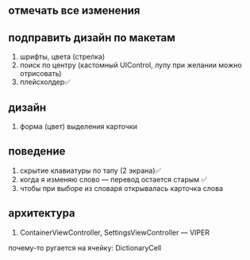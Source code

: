 ## отмечать все изменения

## подправить дизайн по макетам
1. шрифты, цвета (стрелка)
2. поиск по центру (кастомный UIControl, лупу при желании можно отрисовать)
3. плейсхолдер✅

## дизайн
1. форма (цвет) выделения карточки

## поведение
1. скрытие клавиатуры по тапу (2 экрана)✅
2. когда я изменяю слово — перевод остается старым ✅
3. чтобы при выборе из словаря открывалась карточка слова


## архитектура
1. ContainerViewController, SettingsViewController — VIPER

почему-то ругается на ячейку: DictionaryCell



